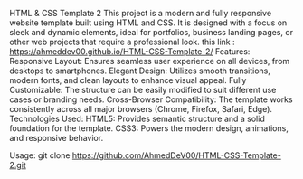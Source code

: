 HTML & CSS Template 2
This project is a modern and fully responsive website template built using HTML and CSS. It is designed with a focus on sleek and dynamic elements, ideal for portfolios, business landing pages, or other web projects that require a professional look.
this link : https://ahmeddev00.github.io/HTML-CSS-Template-2/
Features:
Responsive Layout: Ensures seamless user experience on all devices, from desktops to smartphones.
Elegant Design: Utilizes smooth transitions, modern fonts, and clean layouts to enhance visual appeal.
Fully Customizable: The structure can be easily modified to suit different use cases or branding needs.
Cross-Browser Compatibility: The template works consistently across all major browsers (Chrome, Firefox, Safari, Edge).
Technologies Used:
HTML5: Provides semantic structure and a solid foundation for the template.
CSS3: Powers the modern design, animations, and responsive behavior.


Usage:
git clone https://github.com/AhmedDeV00/HTML-CSS-Template-2.git
